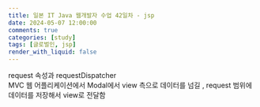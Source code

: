 ```yaml
---
title: 일본 IT Java 웹개발자 수업 42일차 - jsp
date: 2024-05-07 12:00:00
comments: true
categories: [study]
tags: [글로벌인, jsp]
render_with_liquid: false
---
```


request 속성과 requestDispatcher  
MVC 웹 어플리케이션에서 Modal에서 view 측으로 데이터를 넘길 , request 범위에 데이터를 저장해서 view로 전달함

````jsp

````